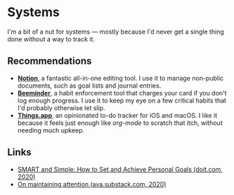 # Systems

I'm a bit of a nut for systems — mostly because I'd never get a single thing done without a way to track it.

## Recommendations
- [**Notion**](https://notion.so/), a fantastic all-in-one editing tool. I use it to manage non-public documents, such as goal lists and journal entries.
- [**Beeminder**](https://beeminder.com/), a habit enforcement tool that charges your card if you don't log enough progress. I use it to keep my eye on a few critical habits that I'd probably otherwise let slip.
- [**Things.app**](https://culturedcode.com/things/), an opinionated to-do tracker for iOS and macOS. I like it because it feels just enough like _org-mode_ to scratch that itch, without needing much upkeep.

## Links
- [SMART and Simple: How to Set and Achieve Personal Goals (doit.com, 2020)](https://blog.doit.io/goal-setting/#a-simple-system-for-goal-setting)
- [On maintaining attention (ava.substack.com, 2020)](https://ava.substack.com/p/on-maintaining-attention)